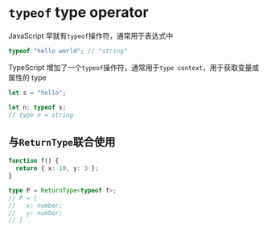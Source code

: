 # `typeof` type operator

JavaScript 早就有`typeof`操作符，通常用于表达式中

```js
typeof "hello world"; // "string"
```

TypeScript 增加了一个`typeof`操作符，通常用于`type context`，用于获取变量或属性的 type

```js
let s = "hello";

let n: typeof s;
// type n = string
```

## 与`ReturnType`联合使用

```typescript
function f() {
  return { x: 10, y: 3 };
}

type P = ReturnType<typeof f>;
// P = {
//   x: number;
//   y: number;
// }
```
